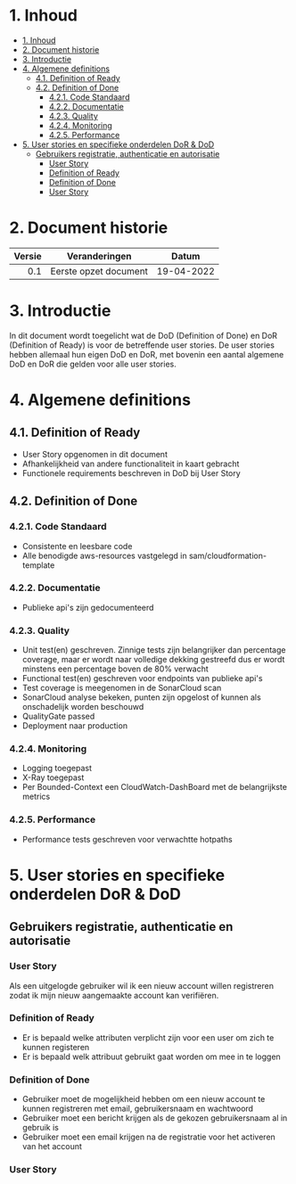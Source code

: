 # 1. Inhoud

- [1. Inhoud](#1-inhoud)
- [2. Document historie](#2-document-historie)
- [3. Introductie](#3-introductie)
- [4. Algemene definitions](#4-algemene-definitions)
  - [4.1. Definition of Ready](#41-definition-of-ready)
  - [4.2. Definition of Done](#42-definition-of-done)
    - [4.2.1. Code Standaard](#421-code-standaard)
    - [4.2.2. Documentatie](#422-documentatie)
    - [4.2.3. Quality](#423-quality)
    - [4.2.4. Monitoring](#424-monitoring)
    - [4.2.5. Performance](#425-performance)
- [5. User stories en specifieke onderdelen DoR & DoD](#5-user-stories-en-specifieke-onderdelen-dor--dod)
  - [Gebruikers registratie, authenticatie en autorisatie](#gebruikers-registratie-authenticatie-en-autorisatie)
    - [User Story](#user-story)
    - [Definition of Ready](#definition-of-ready)
    - [Definition of Done](#definition-of-done)
    - [User Story](#user-story-1)

# 2. Document historie

| Versie | Veranderingen                                                                                  | Datum      |
| -----: | ---------------------------------------------------------------------------------------------- | ---------- |
|    0.1 | Eerste opzet document                                                                          | 19-04-2022 |

# 3. Introductie

In dit document wordt toegelicht wat de DoD (Definition of Done) en DoR (Definition of Ready) is voor de betreffende user stories. De user stories hebben allemaal hun eigen DoD en DoR, met bovenin een aantal algemene DoD en DoR die gelden voor alle user stories.

# 4. Algemene definitions

## 4.1. Definition of Ready

- User Story opgenomen in dit document
- Afhankelijkheid van andere functionaliteit in kaart gebracht
- Functionele requirements beschreven in DoD bij User Story

## 4.2. Definition of Done

### 4.2.1. Code Standaard

- Consistente en leesbare code
- Alle benodigde aws-resources vastgelegd in sam/cloudformation-template

### 4.2.2. Documentatie

- Publieke api's zijn gedocumenteerd

### 4.2.3. Quality

- Unit test(en) geschreven. Zinnige tests zijn belangrijker dan percentage coverage, maar er wordt naar volledige dekking gestreefd dus er wordt minstens een percentage boven de 80% verwacht
- Functional test(en) geschreven voor endpoints van publieke api's
- Test coverage is meegenomen in de SonarCloud scan
- SonarCloud analyse bekeken, punten zijn opgelost of kunnen als onschadelijk worden beschouwd
- QualityGate passed
- Deployment naar production

### 4.2.4. Monitoring

- Logging toegepast
- X-Ray toegepast
- Per Bounded-Context een CloudWatch-DashBoard met de belangrijkste metrics

### 4.2.5. Performance

- Performance tests geschreven voor verwachtte hotpaths

# 5. User stories en specifieke onderdelen DoR & DoD

## Gebruikers registratie, authenticatie en autorisatie

### User Story

Als een uitgelogde gebruiker wil ik een nieuw account willen registreren zodat ik mijn nieuw aangemaakte account kan verifiëren.

### Definition of Ready

- Er is bepaald welke attributen verplicht zijn voor een user om zich te kunnen registeren
- Er is bepaald welk attribuut gebruikt gaat worden om mee in te loggen

### Definition of Done

- Gebruiker moet de mogelijkheid hebben om een nieuw account te kunnen registreren met email, gebruikersnaam en wachtwoord
- Gebruiker moet een bericht krijgen als de gekozen gebruikersnaam al in gebruik is
- Gebruiker moet een email krijgen na de registratie voor het activeren van het account

### User Story

